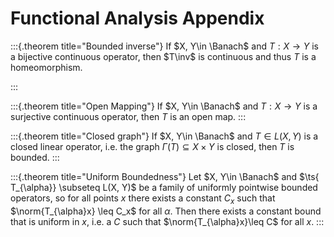 # Functional Analysis Appendix


:::{.theorem title="Bounded inverse"}
If $X, Y\in \Banach$ and $T:X\to Y$ is a bijective continuous operator, then $T\inv$ is continuous and thus $T$ is a homeomorphism.

:::


:::{.theorem title="Open Mapping"}
If $X, Y\in \Banach$ and $T:X\to Y$ is a surjective continuous operator, then $T$ is an open map.
:::


:::{.theorem title="Closed graph"}
If $X, Y\in \Banach$ and $T \in L(X, Y)$ is a closed linear operator, i.e. the graph $\Gamma(T) \subseteq X\times Y$ is closed, then $T$ is bounded.
:::


:::{.theorem title="Uniform Boundedness"}
Let $X, Y\in \Banach$ and $\ts{ T_{\alpha}}  \subseteq L(X, Y)$ be a family of uniformly pointwise bounded operators, so for all points $x$ there exists a constant $C_x$ such that $\norm{T_{\alpha}x} \leq C_x$ for all $\alpha$. Then there exists a constant bound that is uniform in $x$, i.e. a $C$ such that $\norm{T_{\alpha}x}\leq C$ for all $x$.
:::




